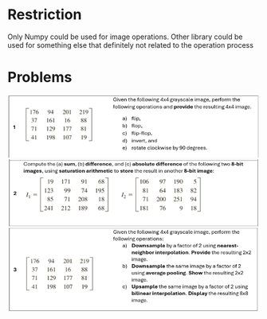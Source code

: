 # Restriction
Only Numpy could be used for image operations. Other library could be used for something else that definitely not related to the operation process

# Problems
![Problem 1](1.png)
![Problem 2](2.png)
![Problem 3](3.png)
